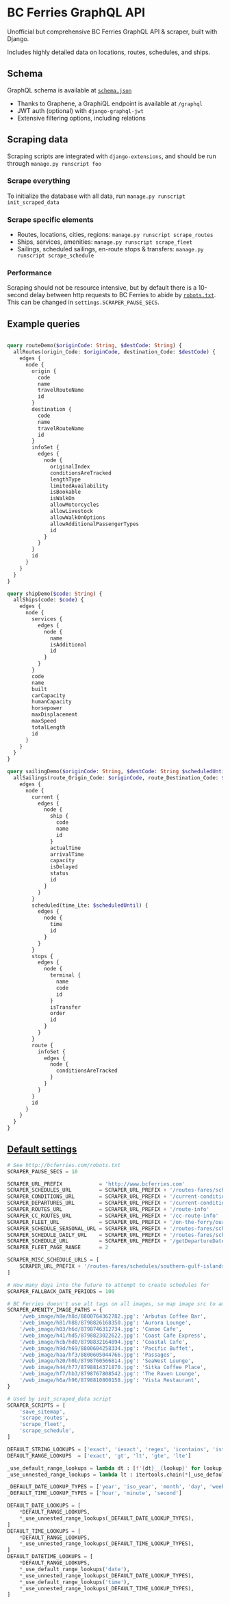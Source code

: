 # BC Ferries GraphQL API
Unofficial but comprehensive BC Ferries GraphQL API &amp; scraper, built with Django.


Includes highly detailed data on locations, routes, schedules, and ships.

## Schema
GraphQL schema is available at [`schema.json`](schema.json)

- Thanks to Graphene, a GraphiQL endpoint is available at `/graphql`
- JWT auth (optional) with `django-graphql-jwt`
- Extensive filtering options, including relations

## Scraping data

Scraping scripts are integrated with `django-extensions`,
and should be run through `manage.py runscript foo`

### Scrape everything
To initialize the database with all data, run `manage.py runscript init_scraped_data`

### Scrape specific elements
- Routes, locations, cities, regions: `manage.py runscript scrape_routes`
- Ships, services, amenities: `manage.py runscript scrape_fleet`
- Sailings, scheduled sailings, en-route stops & transfers: `manage.py runscript scrape_schedule`

### Performance
Scraping should not be resource intensive, but by default there is a 10-second delay between http requests to BC Ferries to abide by [`robots.txt`](http://bcferries.com/robots.txt).
This can be changed in `settings.SCRAPER_PAUSE_SECS`.

## Example queries

```graphql

query routeDemo($originCode: String, $destCode: String) {
  allRoutes(origin_Code: $originCode, destination_Code: $destCode) {
    edges {
      node {
        origin {
          code
          name
          travelRouteName
          id
        }
        destination {
          code
          name
          travelRouteName
          id
        }
        infoSet {
          edges {
            node {
              originalIndex
              conditionsAreTracked
              lengthType
              limitedAvailability
              isBookable
              isWalkOn
              allowMotorcycles
              allowLivestock
              allowWalkOnOptions
              allowAdditionalPassengerTypes
              id
            }
          }
        }
        id
      }
    }
  }
}

query shipDemo($code: String) {
  allShips(code: $code) {
    edges {
      node {
        services {
          edges {
            node {
              name
              isAdditional
              id
            }
          }
        }
        code
        name
        built
        carCapacity
        humanCapacity
        horsepower
        maxDisplacement
        maxSpeed
        totalLength
        id
      }
    }
  }
}

query sailingDemo($originCode: String, $destCode: String $scheduledUntil: DateTime) {
  allSailings(route_Origin_Code: $originCode, route_Destination_Code: $destCode) {
    edges {
      node {
        current {
          edges {
            node {
              ship {
                code
                name
                id
              }
              actualTime
              arrivalTime
              capacity
              isDelayed
              status
              id
            }
          }
        }
        scheduled(time_Lte: $scheduledUntil) {
          edges {
            node {
              time
              id
            }
          }
        }
        stops {
          edges {
            node {
              terminal {
                name
                code
                id
              }
              isTransfer
              order
              id
            }
          }
        }
        route {
          infoSet {
            edges {
              node {
                conditionsAreTracked
              }
            }
          }
        }
        id
      }
    }
  }
}
```

## [Default settings](ferries/settings.py)
```python
# See http://bcferries.com/robots.txt
SCRAPER_PAUSE_SECS = 10

SCRAPER_URL_PREFIX            = 'http://www.bcferries.com'
SCRAPER_SCHEDULES_URL         = SCRAPER_URL_PREFIX + '/routes-fares/schedules'
SCRAPER_CONDITIONS_URL        = SCRAPER_URL_PREFIX + '/current-conditions'
SCRAPER_DEPARTURES_URL        = SCRAPER_URL_PREFIX + '/current-conditions/departures'
SCRAPER_ROUTES_URL            = SCRAPER_URL_PREFIX + '/route-info'
SCRAPER_CC_ROUTES_URL         = SCRAPER_URL_PREFIX + '/cc-route-info'
SCRAPER_FLEET_URL             = SCRAPER_URL_PREFIX + '/on-the-ferry/our-fleet?page={}'
SCRAPER_SCHEDULE_SEASONAL_URL = SCRAPER_URL_PREFIX + '/routes-fares/schedules/seasonal/{}-{}'
SCRAPER_SCHEDULE_DAILY_URL    = SCRAPER_URL_PREFIX + '/routes-fares/schedules/daily/{}-{}'
SCRAPER_SCHEDULE_URL          = SCRAPER_URL_PREFIX + '/getDepartureDates?origin={}&destination={}&selectedMonth=8&selectedYear={}'
SCRAPER_FLEET_PAGE_RANGE      = 2

SCRAPER_MISC_SCHEDULE_URLS = [
    SCRAPER_URL_PREFIX + '/routes-fares/schedules/southern-gulf-islands',
]

# How many days into the future to attempt to create schedules for
SCRAPER_FALLBACK_DATE_PERIODS = 100

# BC Ferries doesn't use alt tags on all images, so map image src to amenities
SCRAPER_AMENITY_IMAGE_PATHS = {
    '/web_image/h8e/h8d/8800764362782.jpg': 'Arbutus Coffee Bar',
    '/web_image/h81/h88/8798826168350.jpg': 'Aurora Lounge',
    '/web_image/h03/h6d/8798746312734.jpg': 'Canoe Cafe',
    '/web_image/h41/hd5/8798823022622.jpg': 'Coast Cafe Express',
    '/web_image/hcb/hd0/8798832164894.jpg': 'Coastal Cafe',
    '/web_image/h9d/h69/8800604258334.jpg': 'Pacific Buffet',
    '/web_image/haa/hf3/8800605044766.jpg': 'Passages',
    '/web_image/h20/h0b/8798760566814.jpg': 'SeaWest Lounge',
    '/web_image/h44/h77/8798814371870.jpg': 'Sitka Coffee Place',
    '/web_image/hf7/hb3/8798767808542.jpg': 'The Raven Lounge',
    '/web_image/h6a/h96/8798810800158.jpg': 'Vista Restaurant',
}

# Used by init_scraped_data script
SCRAPER_SCRIPTS = [
    'save_sitemap',
    'scrape_routes',
    'scrape_fleet',
    'scrape_schedule',
]

DEFAULT_STRING_LOOKUPS = ['exact', 'iexact', 'regex', 'icontains', 'istartswith']
DEFAULT_RANGE_LOOKUPS  = ['exact', 'gt', 'lt', 'gte', 'lte']

_use_default_range_lookups = lambda dt : [f'{dt}__{lookup}' for lookup in DEFAULT_RANGE_LOOKUPS]
_use_unnested_range_lookups = lambda lt : itertools.chain(*[_use_default_range_lookups(lookupType) for lookupType in lt])

_DEFAULT_DATE_LOOKUP_TYPES = ['year', 'iso_year', 'month', 'day', 'week', 'week_day', 'iso_week_day', 'quarter']
_DEFAULT_TIME_LOOKUP_TYPES = ['hour', 'minute', 'second']

DEFAULT_DATE_LOOKUPS = [
    *DEFAULT_RANGE_LOOKUPS,
    *_use_unnested_range_lookups(_DEFAULT_DATE_LOOKUP_TYPES),
]
DEFAULT_TIME_LOOKUPS = [
    *DEFAULT_RANGE_LOOKUPS,
    *_use_unnested_range_lookups(_DEFAULT_TIME_LOOKUP_TYPES),
]
DEFAULT_DATETIME_LOOKUPS = [
    *DEFAULT_RANGE_LOOKUPS,
    *_use_default_range_lookups('date'),
    *_use_unnested_range_lookups(_DEFAULT_DATE_LOOKUP_TYPES),
    *_use_default_range_lookups('time'),
    *_use_unnested_range_lookups(_DEFAULT_TIME_LOOKUP_TYPES),
]
```
